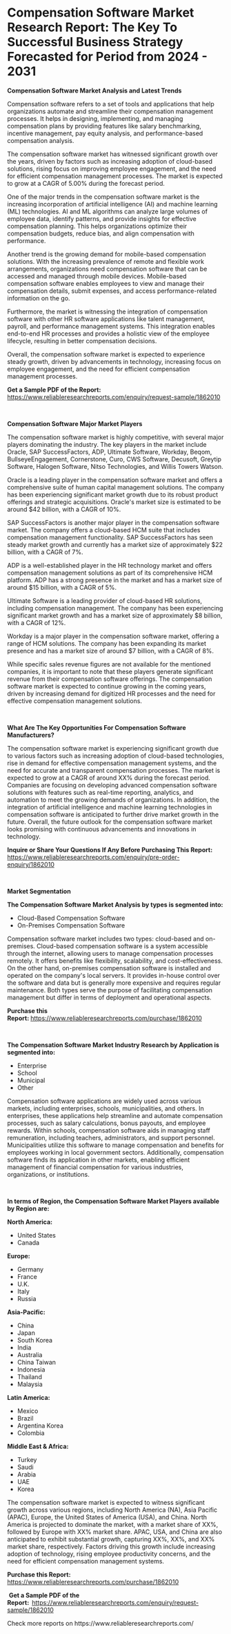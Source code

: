 <p><h1>Compensation Software Market Research Report: The Key To Successful Business Strategy Forecasted for Period from 2024 - 2031</h1></p><p><strong>Compensation Software Market Analysis and Latest Trends</strong></p>
<p><p>Compensation software refers to a set of tools and applications that help organizations automate and streamline their compensation management processes. It helps in designing, implementing, and managing compensation plans by providing features like salary benchmarking, incentive management, pay equity analysis, and performance-based compensation analysis.</p><p>The compensation software market has witnessed significant growth over the years, driven by factors such as increasing adoption of cloud-based solutions, rising focus on improving employee engagement, and the need for efficient compensation management processes. The market is expected to grow at a CAGR of 5.00% during the forecast period.</p><p>One of the major trends in the compensation software market is the increasing incorporation of artificial intelligence (AI) and machine learning (ML) technologies. AI and ML algorithms can analyze large volumes of employee data, identify patterns, and provide insights for effective compensation planning. This helps organizations optimize their compensation budgets, reduce bias, and align compensation with performance.</p><p>Another trend is the growing demand for mobile-based compensation solutions. With the increasing prevalence of remote and flexible work arrangements, organizations need compensation software that can be accessed and managed through mobile devices. Mobile-based compensation software enables employees to view and manage their compensation details, submit expenses, and access performance-related information on the go.</p><p>Furthermore, the market is witnessing the integration of compensation software with other HR software applications like talent management, payroll, and performance management systems. This integration enables end-to-end HR processes and provides a holistic view of the employee lifecycle, resulting in better compensation decisions.</p><p>Overall, the compensation software market is expected to experience steady growth, driven by advancements in technology, increasing focus on employee engagement, and the need for efficient compensation management processes.</p></p>
<p><strong>Get a Sample PDF of the Report:&nbsp;</strong> <a href="https://www.reliableresearchreports.com/enquiry/request-sample/1862010">https://www.reliableresearchreports.com/enquiry/request-sample/1862010</a></p>
<p>&nbsp;</p>
<p><strong>Compensation Software Major Market Players</strong></p>
<p><p>The compensation software market is highly competitive, with several major players dominating the industry. The key players in the market include Oracle, SAP SuccessFactors, ADP, Ultimate Software, Workday, Beqom, BullseyeEngagement, Cornerstone, Curo, CWS Software, Decusoft, Greytip Software, Halogen Software, Nitso Technologies, and Willis Towers Watson.</p><p>Oracle is a leading player in the compensation software market and offers a comprehensive suite of human capital management solutions. The company has been experiencing significant market growth due to its robust product offerings and strategic acquisitions. Oracle's market size is estimated to be around $42 billion, with a CAGR of 10%.</p><p>SAP SuccessFactors is another major player in the compensation software market. The company offers a cloud-based HCM suite that includes compensation management functionality. SAP SuccessFactors has seen steady market growth and currently has a market size of approximately $22 billion, with a CAGR of 7%.</p><p>ADP is a well-established player in the HR technology market and offers compensation management solutions as part of its comprehensive HCM platform. ADP has a strong presence in the market and has a market size of around $15 billion, with a CAGR of 5%.</p><p>Ultimate Software is a leading provider of cloud-based HR solutions, including compensation management. The company has been experiencing significant market growth and has a market size of approximately $8 billion, with a CAGR of 12%.</p><p>Workday is a major player in the compensation software market, offering a range of HCM solutions. The company has been expanding its market presence and has a market size of around $7 billion, with a CAGR of 8%.</p><p>While specific sales revenue figures are not available for the mentioned companies, it is important to note that these players generate significant revenue from their compensation software offerings. The compensation software market is expected to continue growing in the coming years, driven by increasing demand for digitized HR processes and the need for effective compensation management solutions.</p></p>
<p>&nbsp;</p>
<p><strong>What Are The Key Opportunities For Compensation Software Manufacturers?</strong></p>
<p><p>The compensation software market is experiencing significant growth due to various factors such as increasing adoption of cloud-based technologies, rise in demand for effective compensation management systems, and the need for accurate and transparent compensation processes. The market is expected to grow at a CAGR of around XX% during the forecast period. Companies are focusing on developing advanced compensation software solutions with features such as real-time reporting, analytics, and automation to meet the growing demands of organizations. In addition, the integration of artificial intelligence and machine learning technologies in compensation software is anticipated to further drive market growth in the future. Overall, the future outlook for the compensation software market looks promising with continuous advancements and innovations in technology.</p></p>
<p><strong>Inquire or Share Your Questions If Any Before Purchasing This Report:</strong> <a href="https://www.reliableresearchreports.com/enquiry/pre-order-enquiry/1862010">https://www.reliableresearchreports.com/enquiry/pre-order-enquiry/1862010</a></p>
<p>&nbsp;</p>
<p><strong>Market Segmentation</strong></p>
<p><strong>The Compensation Software Market Analysis by types is segmented into:</strong></p>
<p><ul><li>Cloud-Based Compensation Software</li><li>On-Premises Compensation Software</li></ul></p>
<p><p>Compensation software market includes two types: cloud-based and on-premises. Cloud-based compensation software is a system accessible through the internet, allowing users to manage compensation processes remotely. It offers benefits like flexibility, scalability, and cost-effectiveness. On the other hand, on-premises compensation software is installed and operated on the company's local servers. It provides in-house control over the software and data but is generally more expensive and requires regular maintenance. Both types serve the purpose of facilitating compensation management but differ in terms of deployment and operational aspects.</p></p>
<p><strong>Purchase this Report:&nbsp;</strong><a href="https://www.reliableresearchreports.com/purchase/1862010">https://www.reliableresearchreports.com/purchase/1862010</a></p>
<p>&nbsp;</p>
<p><strong>The Compensation Software Market Industry Research by Application is segmented into:</strong></p>
<p><ul><li>Enterprise</li><li>School</li><li>Municipal</li><li>Other</li></ul></p>
<p><p>Compensation software applications are widely used across various markets, including enterprises, schools, municipalities, and others. In enterprises, these applications help streamline and automate compensation processes, such as salary calculations, bonus payouts, and employee rewards. Within schools, compensation software aids in managing staff remuneration, including teachers, administrators, and support personnel. Municipalities utilize this software to manage compensation and benefits for employees working in local government sectors. Additionally, compensation software finds its application in other markets, enabling efficient management of financial compensation for various industries, organizations, or institutions.</p></p>
<p>&nbsp;</p>
<p><strong>In terms of Region, the Compensation Software Market Players available by Region are:</strong></p>
<p>
    <p> <strong> North America: </strong>
        <ul>
            <li>United States</li>
            <li>Canada</li>
        </ul>
        </p> 
    <p> <strong> Europe: </strong>
        <ul>
            <li>Germany</li>
            <li>France</li>
            <li>U.K.</li>
            <li>Italy</li>
            <li>Russia</li>
        </ul>
        </p> 
    <p> <strong> Asia-Pacific: </strong>
        <ul>
            <li>China</li>
            <li>Japan</li>
            <li>South Korea</li>
            <li>India</li>
            <li>Australia</li>
            <li>China Taiwan</li>
            <li>Indonesia</li>
            <li>Thailand</li>
            <li>Malaysia</li>
        </ul>
        </p> 
    <p> <strong> Latin America: </strong>
        <ul>
            <li>Mexico</li>
            <li>Brazil</li>
            <li>Argentina Korea</li>
            <li>Colombia</li>
        </ul>
        </p> 
    <p> <strong> Middle East & Africa: </strong>
        <ul>
            <li>Turkey</li>
            <li>Saudi</li>
            <li>Arabia</li>
            <li>UAE</li>
            <li>Korea</li>
        </ul>
    </p>
    </p>
<p><p>The compensation software market is expected to witness significant growth across various regions, including North America (NA), Asia Pacific (APAC), Europe, the United States of America (USA), and China. North America is projected to dominate the market, with a market share of XX%, followed by Europe with XX% market share. APAC, USA, and China are also anticipated to exhibit substantial growth, capturing XX%, XX%, and XX% market share, respectively. Factors driving this growth include increasing adoption of technology, rising employee productivity concerns, and the need for efficient compensation management systems.</p></p>
<p><strong>Purchase this Report: </strong><a href="https://www.reliableresearchreports.com/purchase/1862010">https://www.reliableresearchreports.com/purchase/1862010</a></p>
<p>&nbsp;<strong>Get a Sample PDF of the Report:&nbsp;&nbsp;</strong><a href="https://www.reliableresearchreports.com/enquiry/request-sample/1862010">https://www.reliableresearchreports.com/enquiry/request-sample/1862010</a></p>
<p><strong></strong></p>
<p>Check more reports on https://www.reliableresearchreports.com/</p>